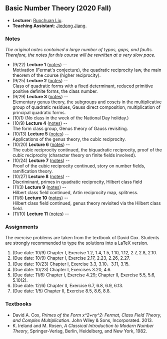 ## Basic Number Theory (2020 Fall)

- **Lecturer**: [Ruochuan Liu](http://faculty.bicmr.pku.edu.cn/~ruochuan/).
- **Teaching Assistant**: [Jiedong Jiang]().

### Notes

_The original notes contained a large number of typos, gaps, and faults. Therefore, the notes for this course will be rewritten at a very slow pace._

- (9/22) **Lecture 1** ([notes](././lec1.pdf)) -- <br/>
  Motivation (Fermat's conjecture), the quadratic reciprocity law, the main theorem of the course (higher reciprocity).
- (9/25) **Lecture 2** ([notes](././lec2.pdf)) -- <br/>
  Class of quadratic forms with a fixed determinant, reduced primitive positive definite forms, the class number.
- (9/29) **Lecture 3** ([notes](././lec3.pdf)) -- <br/>
  Elementary genus theory, the subgroups and cosets in the multiplicative group of quadratic residues, Gauss direct composition, multiplication of principal quadratic forms.
- (10/1) (No class in the week of the National Day holiday.)
- (10/9) **Lecture 4** ([notes](././lec4.pdf)) -- <br/>
  The form class group, Genus theory of Gauss revisiting.
- (10/13) **Lecture 5** ([notes](././lec5.pdf)) -- <br/>
  Applications of the genus theory, the cubic reciprocity.
- (10/20) **Lecture 6** ([notes](././lec6.pdf)) -- <br/>
  The cubic reciprocity continued, the biquadratic reciprocity, proof of the cubic reciprocity (character theory on finite fields involved).
- (10/24) **Lecture 7** ([notes](././lec7.pdf)) -- <br/>
  Proof of the cubic reciprocity continued, story on number fields, ramification theory. 
- (10/27) **Lecture 8** ([notes](././lec8.pdf)) -- <br/>
  Discriminant, primes in quadratic reciprocity, Hilbert class field
- (11/3) **Lecture 9** ([notes](././lec9.pdf)) -- <br/>
  Hilbert class field continued, Artin reciprocity map, splitness.
- (11/6) **Lecture 10** ([notes](././lec10.pdf)) -- <br/>
  Hilbert class field continued, genus theory revisited via the Hilbert class field.
- (11/10) **Lecture 11** ([notes](././lec11.pdf)) -- <br/>


### Assignments
The exercise problems are taken from the textbook of David Cox. Students are strongly recommended to type the solutions into a LaTeX version.

1. (Due date: 10/9) Chapter I, Exercise 1.2, 1.4, 1.5, 1.10, 1.12, 2.7, 2.8, 2.10.
2. (Due date: 10/9) Chapter I, Exercise 2.17, 2.23, 2.26, 2.27.
3. (Due date: 10/23) Chapter I, Exercise 3.3, 3.10，3.11, 3.15.
4. (Due date: 10/23) Chapter I, Exercises 3.20, 4.6.
5. (Due date: 11/6) Chapter I, Exercise 4.29; Chapter II, Exercise 5.5, 5.6, 5.10(2).
6. (Due date: 12/6) Chapter II, Exercise 6.7, 6.8, 6.9, 6.13.
7. (Due date: 1/5) Chapter II, Exercise 8.5, 8.6, 8.8.



### Textbooks

- David A. Cox, _Primes of the Form x^2+ny^2: Fermat, Class Field Theory, and Complex Multiplication_. John Wiley & Sons, Incorporated. 2013.
- K. Ireland and M. Rosen, _A Classical Introduction to Modern Number Theory_, Springer-Verlag, Berlin, Heidelberg, and New York, 1982.